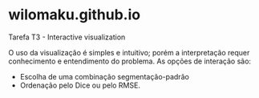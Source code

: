 # wilomaku.github.io
Tarefa T3 - Interactive visualization

O uso da visualização é simples e intuitivo; porém a interpretação requer conhecimento e entendimento do problema. As opções de interação são:
- Escolha de uma combinação segmentação-padrão
- Ordenação pelo Dice ou pelo RMSE.
